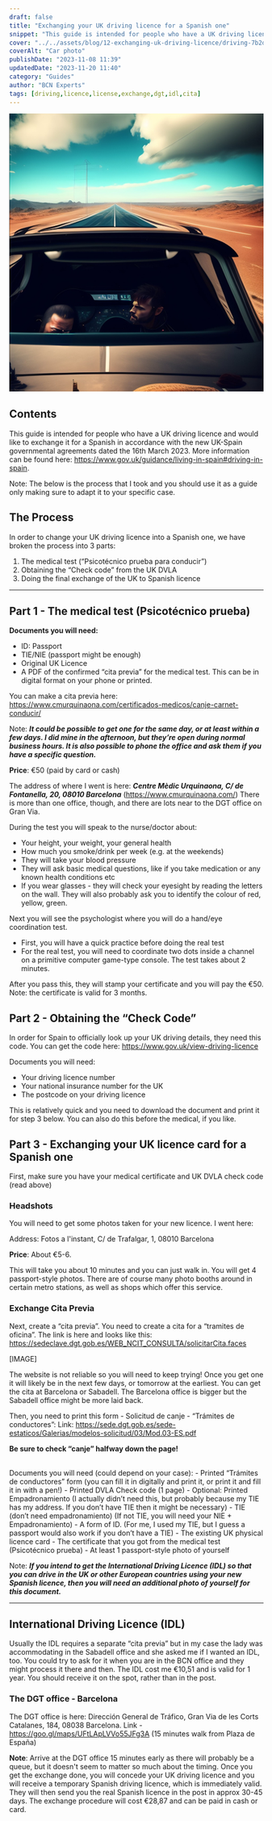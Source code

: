 ```yaml
---
draft: false
title: "Exchanging your UK driving licence for a Spanish one"
snippet: "This guide is intended for people who have a UK driving licence and would like to exchange it for a Spanish in accordance with the new UK-Spain governmental agreements dated the 16th March 2023."
cover: "../../assets/blog/12-exchanging-uk-driving-licence/driving-7b2d9631.jpg"
coverAlt: "Car photo"
publishDate: "2023-11-08 11:39"
updatedDate: "2023-11-20 11:40"
category: "Guides"
author: "BCN Experts"
tags: [driving,licence,license,exchange,dgt,idl,cita]
---
```


![Driving photo](../../assets/blog/12-exchanging-uk-driving-licence/driving-7b2d9631.jpg)

## Contents

This guide is intended for people who have a UK driving licence and would like to exchange it for a Spanish in accordance with the new UK-Spain governmental agreements dated the 16th March 2023. More information can be found here: <a href="https://www.gov.uk/guidance/living-in-spain#driving-in-spain" target="_blank">https://www.gov.uk/guidance/living-in-spain#driving-in-spain</a>.

Note: The below is the process that I took and you should use it as a guide only making sure to adapt it to your specific case.

## The Process

In order to change your UK driving licence into a Spanish one, we have broken the process into 3 parts:

1. The medical test (“Psicotécnico prueba para conducir”)
2. Obtaining the “Check code” from the UK DVLA
3. Doing the final exchange of the UK to Spanish licence

-----

## Part 1 - The medical test (Psicotécnico prueba)

**Documents you will need:**

- ID: Passport
- TIE/NIE (passport might be enough)
- Original UK Licence
- A PDF of the confirmed “cita previa” for the medical test. This can be in digital format on your phone or printed.


You can make a cita previa here: https://www.cmurquinaona.com/certificados-medicos/canje-carnet-conducir/

Note: ***It could be possible to get one for the same day, or at least within a few days. I did mine in the afternoon, but they’re open during normal business hours. It is also possible to phone the office and ask them if you have a specific question.***

**Price**: €50 (paid by card or cash)

The address of where I went is here: ***Centre Mèdic Urquinaona, C/ de Fontanella, 20, 08010 Barcelona*** (https://www.cmurquinaona.com/) There is more than one office, though, and there are lots near to the DGT office on Gran Via.

During the test you will speak to the nurse/doctor about:

- Your height, your weight, your general health
- How much you smoke/drink per week (e.g. at the weekends)
- They will take your blood pressure
- They will ask basic medical questions, like if you take medication or any known health conditions etc
- If you wear glasses - they will check your eyesight by reading the letters on the wall. They will also probably ask you to identify the colour of red, yellow, green.

Next you will see the psychologist where you will do a hand/eye coordination test.

- First, you will have a quick practice before doing the real test
- For the real test, you will need to coordinate two dots inside a channel on a primitive computer game-type console. The test takes about 2 minutes.

After you pass this, they will stamp your certificate and you will pay the €50. Note: the certificate is valid for 3 months.

## Part 2 - Obtaining the “Check Code”

In order for Spain to officially look up your UK driving details, they need this code. You can get the code here:
https://www.gov.uk/view-driving-licence 

Documents you will need:

- Your driving licence number
- Your national insurance number for the UK
- The postcode on your driving licence

This is relatively quick and you need to download the document and print it for step 3 below. You can also do this before the medical, if you like.

## Part 3 - Exchanging your UK licence card for a Spanish one

First, make sure you have your medical certificate and UK DVLA check code (read above)

### Headshots

You will need to get some photos taken for your new licence. I went here:

Address: Fotos a l'instant, C/ de Trafalgar, 1, 08010 Barcelona

**Price**: About €5-6.

This will take you about 10 minutes and you can just walk in. You will get 4 passport-style photos. There are of course many photo booths around in certain metro stations, as well as shops which offer this service.

### Exchange Cita Previa

Next, create a “cita previa”. You need to create a cita for a “tramites de oficina”. The link is here and looks like this: https://sedeclave.dgt.gob.es/WEB_NCIT_CONSULTA/solicitarCita.faces 

[IMAGE]

The website is not reliable so you will need to keep trying! Once you get one it will likely be in the next few days, or tomorrow at the earliest. You can get the cita at Barcelona or Sabadell. The Barcelona office is bigger but the Sabadell office might be more laid back.

Then, you need to print this form - Solicitud de canje - “Trámites de conductores”:
Link: https://sede.dgt.gob.es/sede-estaticos/Galerias/modelos-solicitud/03/Mod.03-ES.pdf 

**Be sure to check “canje” halfway down the page!**

<br />
Documents you will need (could depend on your case):
- Printed “Trámites de conductores” form (you can fill it in digitally and print it, or print it and fill it in with a pen!)
- Printed DVLA Check code (1 page)
- Optional: Printed Empadronamiento (I actually didn’t need this, but probably because my TIE has my address. If you don’t have TIE then it might be necessary)
- TIE (don’t need empadronamiento) (If not TIE, you will need your NIE + Empadronamiento)
- A form of ID. (For me, I used my TIE, but I guess a passport would also work if you don’t have a TIE)
- The existing UK physical licence card
- The certificate that you got from the medical test (Psicotécnico prueba)
- At least 1 passport-style photo of yourself

Note: ***If you intend to get the International Driving Licence (IDL) so that you can drive in the UK or other European countries using your new Spanish licence, then you will need an additional photo of yourself for this document.***

-----

## International Driving Licence (IDL)

Usually the IDL requires a separate “cita previa” but in my case the lady was accommodating in the Sabadell office and she asked me if I wanted an IDL, too. You could try to ask for it when you are in the BCN office and they might process it there and then. The IDL cost me €10,51 and is valid for 1 year. You should receive it on the spot, rather than in the post.

### The DGT office - Barcelona

The DGT office is here: Dirección General de Tráfico, Gran Via de les Corts Catalanes, 184, 08038 Barcelona. Link - https://goo.gl/maps/UFtLApLVVo55JFg3A (15 minutes walk from Plaza de España)

**Note**: Arrive at the DGT office 15 minutes early as there will probably be a queue, but it doesn't seem to matter so much about the timing. Once you get the exchange done, you will concede your UK driving licence and you will receive a temporary Spanish driving licence, which is immediately valid. They will then send you the real Spanish licence in the post in approx 30-45 days. The exchange procedure will cost €28,87 and can be paid in cash or card.
